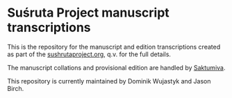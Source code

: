 # Suśruta Project manuscript transcriptions

This is the repository for the manuscript and edition transcriptions created as part of the [sushrutaproject.org](http://sushrutaproject.org), q.v. for the full details.

The manuscript collations and provisional edition are handled by [Saktumiva](https://saktumiva.org/wiki/wujastyk/susrutasamhita/start).

This repository is currently maintained by Dominik Wujastyk and Jason Birch.
